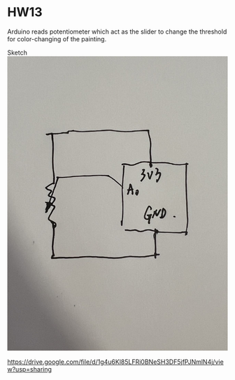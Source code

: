 # HW13

Arduino reads potentiometer which act as the slider to change the threshold for color-changing of the painting.

Sketch
 ![Sketch](./sketch.jpg)

https://drive.google.com/file/d/1g4u6Kl85LFRi0BNeSH3DF5jfPJNmlN4j/view?usp=sharing
